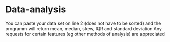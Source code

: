 # Data-analysis
You can paste your data set on line 2 (does not have to be sorted) and the programm will return mean, median, skew, IQR and standard deviation
Any requests for certain features (eg other methods of analysis) are appreciated
